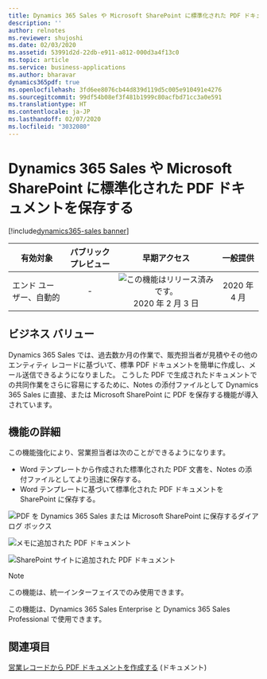 ```yaml
---
title: Dynamics 365 Sales や Microsoft SharePoint に標準化された PDF ドキュメントを保存する
description: ''
author: relnotes
ms.reviewer: shujoshi
ms.date: 02/03/2020
ms.assetid: 53991d2d-22db-e911-a812-000d3a4f13c0
ms.topic: article
ms.service: business-applications
ms.author: bharavar
dynamics365pdf: true
ms.openlocfilehash: 3fd6ee8076cb44d839d119d5c005e910491e4276
ms.sourcegitcommit: 99df54b08ef3f481b1999c80acfbd71cc3a0e591
ms.translationtype: HT
ms.contentlocale: ja-JP
ms.lasthandoff: 02/07/2020
ms.locfileid: "3032080"
---
```

# <a name="save-standardized-pdf-documents-to-dynamics-365-sales-or-microsoft-sharepoint"></a>Dynamics 365 Sales や Microsoft SharePoint に標準化された PDF ドキュメントを保存する
[!include[dynamics365-sales banner](../includes/dynamics365-sales.md)]

| 有効対象    |  パブリック プレビュー | 早期アクセス | 一般提供 | 
| ---------- | :----------: |:----------: |:----------: |
|エンド ユーザー、自動的|-|![この機能はリリース済みです。](/dynamics365-release-plan/media/green-checkmark.png "この機能はリリース済みです。") 2020 年 2 月 3 日| 2020 年 4 月|


## <a name="business-value"></a>ビジネス バリュー
<!-- bv start -->
Dynamics 365 Sales では、過去数か月の作業で、販売担当者が見積やその他のエンティティ レコードに基づいて、標準 PDF ドキュメントを簡単に作成し、メール送信できるようになりました。 こうした PDF で生成されたドキュメントでの共同作業をさらに容易にするために、Notes の添付ファイルとして Dynamics 365 Sales に直接、または Microsoft SharePoint に PDF を保存する機能が導入されています。
<!-- bv end -->



## <a name="feature-details"></a>機能の詳細
<!--feature detail start -->
この機能強化により、営業担当者は次のことができるようになります。

-  Word テンプレートから作成された標準化された PDF 文書を、Notes の添付ファイルとしてより迅速に保存する。
-  Word テンプレートに基づいて標準化された PDF ドキュメントを SharePoint に保存する。
<!--feature detail end -->

![PDF を Dynamics 365 Sales または Microsoft SharePoint に保存するダイアログ ボックス](media/save-sharepoint-1.png "PDF を Dynamics 365 Sales または Microsoft SharePoint に保存するダイアログ ボックス")
<!-- Picture 1 -->

![メモに追加された PDF ドキュメント](media/save-sharepoint-2.png "メモに追加された PDF ドキュメント")
<!-- Picture 2 -->

![SharePoint サイトに追加された PDF ドキュメント](media/save-sharepoint-3.png "SharePoint サイトに追加された PDF ドキュメント")
<!-- Picture 3 -->

> [!NOTE]
> この機能は、統一インターフェイスでのみ使用できます。 
>
> この機能は、Dynamics 365 Sales Enterprise と Dynamics 365 Sales Professional で使用できます。







## <a name="see-also"></a>関連項目

[営業レコードから PDF ドキュメントを作成する](https://docs.microsoft.com/dynamics365/sales-enterprise/create-quote-pdf) (ドキュメント)
